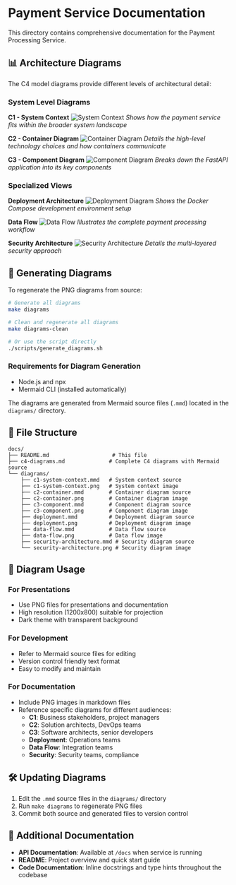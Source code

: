 # Payment Service Documentation

This directory contains comprehensive documentation for the Payment Processing Service.

## 📊 Architecture Diagrams

The C4 model diagrams provide different levels of architectural detail:

### System Level Diagrams

**C1 - System Context**
![System Context](diagrams/c1-system-context.png)
*Shows how the payment service fits within the broader system landscape*

**C2 - Container Diagram**
![Container Diagram](diagrams/c2-container.png)
*Details the high-level technology choices and how containers communicate*

**C3 - Component Diagram**
![Component Diagram](diagrams/c3-component.png)
*Breaks down the FastAPI application into its key components*

### Specialized Views

**Deployment Architecture**
![Deployment Diagram](diagrams/deployment.png)
*Shows the Docker Compose development environment setup*

**Data Flow**
![Data Flow](diagrams/data-flow.png)
*Illustrates the complete payment processing workflow*

**Security Architecture**
![Security Architecture](diagrams/security-architecture.png)
*Details the multi-layered security approach*

## 🔄 Generating Diagrams

To regenerate the PNG diagrams from source:

```bash
# Generate all diagrams
make diagrams

# Clean and regenerate all diagrams
make diagrams-clean

# Or use the script directly
./scripts/generate_diagrams.sh
```

### Requirements for Diagram Generation

- Node.js and npx
- Mermaid CLI (installed automatically)

The diagrams are generated from Mermaid source files (`.mmd`) located in the `diagrams/` directory.

## 📁 File Structure

```
docs/
├── README.md                    # This file
├── c4-diagrams.md              # Complete C4 diagrams with Mermaid source
└── diagrams/
    ├── c1-system-context.mmd   # System context source
    ├── c1-system-context.png   # System context image
    ├── c2-container.mmd        # Container diagram source
    ├── c2-container.png        # Container diagram image
    ├── c3-component.mmd        # Component diagram source
    ├── c3-component.png        # Component diagram image
    ├── deployment.mmd          # Deployment diagram source
    ├── deployment.png          # Deployment diagram image
    ├── data-flow.mmd           # Data flow source
    ├── data-flow.png           # Data flow image
    ├── security-architecture.mmd # Security diagram source
    └── security-architecture.png # Security diagram image
```

## 🎯 Diagram Usage

### For Presentations
- Use PNG files for presentations and documentation
- High resolution (1200x800) suitable for projection
- Dark theme with transparent background

### For Development
- Refer to Mermaid source files for editing
- Version control friendly text format
- Easy to modify and maintain

### For Documentation
- Include PNG images in markdown files
- Reference specific diagrams for different audiences:
  - **C1**: Business stakeholders, project managers
  - **C2**: Solution architects, DevOps teams  
  - **C3**: Software architects, senior developers
  - **Deployment**: Operations teams
  - **Data Flow**: Integration teams
  - **Security**: Security teams, compliance

## 🛠️ Updating Diagrams

1. Edit the `.mmd` source files in the `diagrams/` directory
2. Run `make diagrams` to regenerate PNG files
3. Commit both source and generated files to version control

## 📖 Additional Documentation

- **API Documentation**: Available at `/docs` when service is running
- **README**: Project overview and quick start guide  
- **Code Documentation**: Inline docstrings and type hints throughout the codebase